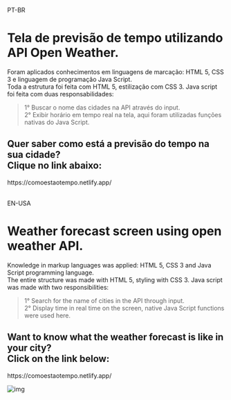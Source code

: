 PT-BR
<h1>Tela de previsão de tempo utilizando API Open Weather.</h1>

<p>Foram aplicados conhecimentos em linguagens de marcação: HTML 5, CSS 3 e linguagem de programação Java Script.<br>Toda a estrutura foi feita com HTML 5, estilização com CSS 3. Java script foi feita com duas responsabilidades:
  
> 1° Buscar o nome das cidades na API através do input.<br>2° Exibir horário em tempo real na tela, aqui foram utilizadas funções nativas do Java Script.</p>

<h2>Quer saber como está a previsão do tempo na sua cidade?<br>Clique no link abaixo:</h2>
https://comoestaotempo.netlify.app/<br>

<br>

EN-USA
<h1>Weather forecast screen using open weather API.</h1>

<p>Knowledge in markup languages was applied: HTML 5, CSS 3 and Java Script programming language.<br>The entire structure was made with HTML 5, styling with CSS 3. Java script was made with two responsibilities:
  
> 1° Search for the name of cities in the API through input.<br>2° Display time in real time on the screen, native Java Script functions were used here.</p>

<h2>Want to know what the weather forecast is like in your city?<br>Click on the link below:</h2>
https://comoestaotempo.netlify.app/
<br>

![img](https://github.com/witorlinhares/weather-forecast/assets/154279407/f235086d-d6fc-4514-8e77-b5ef0a7fa0b6)
<br>

